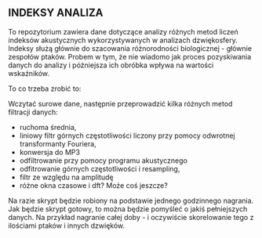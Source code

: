 ## INDEKSY ANALIZA

To repozytorium zawiera dane dotyczące analizy różnych metod liczeń indeksów akustycznych wykorzystywanych w analizach dzwiękosfery. Indeksy służą głównie do szacowania różnorodności biologicznej -  głównie zespołów ptaków. Probem w tym, że nie wiadomo jak proces pozyskiwania danych do analizy i późniejsza ich obróbka wpływa na wartości wskaźników.


To co trzeba zrobić to:

Wczytać surowe dane, następnie przeprowadzić kilka różnych metod filtracji danych:

* ruchoma średnia,
* liniowy filtr górnych częstotliwości liczony przy pomocy odwrotnej
transformanty Fouriera,
* konwersja do MP3
* odfiltrowanie przy pomocy programu akustycznego
* odfitrowanie górnych częstotliwości i resampling,
* filtr ze względu na amplitudę
* różne okna czasowe i dft? Może coś jeszcze?

Na razie skrypt będzie robiony na podstawie jednego godzinnego nagrania. Jak będzie skrypt gotowy, to można będzie pomyśleć o jakiś pełniejszych danych. Na przykład nagranie całej doby - i oczywiście skorelowanie tego z ilościami ptaków i innych dzwięków.